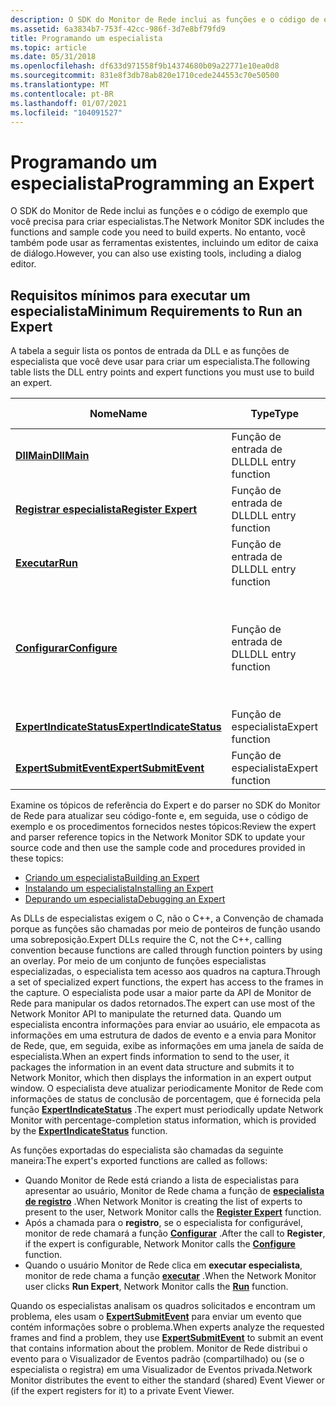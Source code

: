 ```yaml
---
description: O SDK do Monitor de Rede inclui as funções e o código de exemplo que você precisa para criar especialistas. No entanto, você também pode usar as ferramentas existentes, incluindo um editor de caixa de diálogo.
ms.assetid: 6a3834b7-753f-42cc-986f-3d7e8bf79fd9
title: Programando um especialista
ms.topic: article
ms.date: 05/31/2018
ms.openlocfilehash: df633d971558f9b14374680b09a22771e10ea0d8
ms.sourcegitcommit: 831e8f3db78ab820e1710cede244553c70e50500
ms.translationtype: MT
ms.contentlocale: pt-BR
ms.lasthandoff: 01/07/2021
ms.locfileid: "104091527"
---
```

# <a name="programming-an-expert"></a><span data-ttu-id="0929b-104">Programando um especialista</span><span class="sxs-lookup"><span data-stu-id="0929b-104">Programming an Expert</span></span>

<span data-ttu-id="0929b-105">O SDK do Monitor de Rede inclui as funções e o código de exemplo que você precisa para criar especialistas.</span><span class="sxs-lookup"><span data-stu-id="0929b-105">The Network Monitor SDK includes the functions and sample code you need to build experts.</span></span> <span data-ttu-id="0929b-106">No entanto, você também pode usar as ferramentas existentes, incluindo um editor de caixa de diálogo.</span><span class="sxs-lookup"><span data-stu-id="0929b-106">However, you can also use existing tools, including a dialog editor.</span></span>

## <a name="minimum-requirements-to-run-an-expert"></a><span data-ttu-id="0929b-107">Requisitos mínimos para executar um especialista</span><span class="sxs-lookup"><span data-stu-id="0929b-107">Minimum Requirements to Run an Expert</span></span>

<span data-ttu-id="0929b-108">A tabela a seguir lista os pontos de entrada da DLL e as funções de especialista que você deve usar para criar um especialista.</span><span class="sxs-lookup"><span data-stu-id="0929b-108">The following table lists the DLL entry points and expert functions you must use to build an expert.</span></span>



| <span data-ttu-id="0929b-109">Nome</span><span class="sxs-lookup"><span data-stu-id="0929b-109">Name</span></span>                                                 | <span data-ttu-id="0929b-110">Type</span><span class="sxs-lookup"><span data-stu-id="0929b-110">Type</span></span>               | <span data-ttu-id="0929b-111">Obrigatório?</span><span class="sxs-lookup"><span data-stu-id="0929b-111">Required?</span></span>                                       |
|------------------------------------------------------|--------------------|-------------------------------------------------|
| [<span data-ttu-id="0929b-112">**DllMain**</span><span class="sxs-lookup"><span data-stu-id="0929b-112">**DllMain**</span></span>](dllmain-expert.md)                    | <span data-ttu-id="0929b-113">Função de entrada de DLL</span><span class="sxs-lookup"><span data-stu-id="0929b-113">DLL entry function</span></span> | <span data-ttu-id="0929b-114">Sim</span><span class="sxs-lookup"><span data-stu-id="0929b-114">Yes</span></span>                                             |
| [<span data-ttu-id="0929b-115">**Registrar especialista**</span><span class="sxs-lookup"><span data-stu-id="0929b-115">**Register Expert**</span></span>](register-expert.md)           | <span data-ttu-id="0929b-116">Função de entrada de DLL</span><span class="sxs-lookup"><span data-stu-id="0929b-116">DLL entry function</span></span> | <span data-ttu-id="0929b-117">Sim</span><span class="sxs-lookup"><span data-stu-id="0929b-117">Yes</span></span>                                             |
| [<span data-ttu-id="0929b-118">**Executar**</span><span class="sxs-lookup"><span data-stu-id="0929b-118">**Run**</span></span>](run.md)                                   | <span data-ttu-id="0929b-119">Função de entrada de DLL</span><span class="sxs-lookup"><span data-stu-id="0929b-119">DLL entry function</span></span> | <span data-ttu-id="0929b-120">Sim</span><span class="sxs-lookup"><span data-stu-id="0929b-120">Yes</span></span>                                             |
| [<span data-ttu-id="0929b-121">**Configurar**</span><span class="sxs-lookup"><span data-stu-id="0929b-121">**Configure**</span></span>](configure.md)                       | <span data-ttu-id="0929b-122">Função de entrada de DLL</span><span class="sxs-lookup"><span data-stu-id="0929b-122">DLL entry function</span></span> | <span data-ttu-id="0929b-123">Somente se o especialista fornecer a configuração do usuário.</span><span class="sxs-lookup"><span data-stu-id="0929b-123">Only if the expert provides user configuration.</span></span> |
| [<span data-ttu-id="0929b-124">**ExpertIndicateStatus**</span><span class="sxs-lookup"><span data-stu-id="0929b-124">**ExpertIndicateStatus**</span></span>](expertindicatestatus.md) | <span data-ttu-id="0929b-125">Função de especialista</span><span class="sxs-lookup"><span data-stu-id="0929b-125">Expert function</span></span>    | <span data-ttu-id="0929b-126">Sim</span><span class="sxs-lookup"><span data-stu-id="0929b-126">Yes</span></span>                                             |
| [<span data-ttu-id="0929b-127">**ExpertSubmitEvent**</span><span class="sxs-lookup"><span data-stu-id="0929b-127">**ExpertSubmitEvent**</span></span>](expertsubmitevent.md)       | <span data-ttu-id="0929b-128">Função de especialista</span><span class="sxs-lookup"><span data-stu-id="0929b-128">Expert function</span></span>    | <span data-ttu-id="0929b-129">Sim</span><span class="sxs-lookup"><span data-stu-id="0929b-129">Yes</span></span>                                             |



 

<span data-ttu-id="0929b-130">Examine os tópicos de referência do Expert e do parser no SDK do Monitor de Rede para atualizar seu código-fonte e, em seguida, use o código de exemplo e os procedimentos fornecidos nestes tópicos:</span><span class="sxs-lookup"><span data-stu-id="0929b-130">Review the expert and parser reference topics in the Network Monitor SDK to update your source code and then use the sample code and procedures provided in these topics:</span></span>

-   [<span data-ttu-id="0929b-131">Criando um especialista</span><span class="sxs-lookup"><span data-stu-id="0929b-131">Building an Expert</span></span>](building-an-expert.md)
-   [<span data-ttu-id="0929b-132">Instalando um especialista</span><span class="sxs-lookup"><span data-stu-id="0929b-132">Installing an Expert</span></span>](installing-an-expert-to-network-monitor-2-1.md)
-   [<span data-ttu-id="0929b-133">Depurando um especialista</span><span class="sxs-lookup"><span data-stu-id="0929b-133">Debugging an Expert</span></span>](debugging-an-expert.md)

<span data-ttu-id="0929b-134">As DLLs de especialistas exigem o C, não o C++, a Convenção de chamada porque as funções são chamadas por meio de ponteiros de função usando uma sobreposição.</span><span class="sxs-lookup"><span data-stu-id="0929b-134">Expert DLLs require the C, not the C++, calling convention because functions are called through function pointers by using an overlay.</span></span> <span data-ttu-id="0929b-135">Por meio de um conjunto de funções especialistas especializadas, o especialista tem acesso aos quadros na captura.</span><span class="sxs-lookup"><span data-stu-id="0929b-135">Through a set of specialized expert functions, the expert has access to the frames in the capture.</span></span> <span data-ttu-id="0929b-136">O especialista pode usar a maior parte da API de Monitor de Rede para manipular os dados retornados.</span><span class="sxs-lookup"><span data-stu-id="0929b-136">The expert can use most of the Network Monitor API to manipulate the returned data.</span></span> <span data-ttu-id="0929b-137">Quando um especialista encontra informações para enviar ao usuário, ele empacota as informações em uma estrutura de dados de evento e a envia para Monitor de Rede, que, em seguida, exibe as informações em uma janela de saída de especialista.</span><span class="sxs-lookup"><span data-stu-id="0929b-137">When an expert finds information to send to the user, it packages the information in an event data structure and submits it to Network Monitor, which then displays the information in an expert output window.</span></span> <span data-ttu-id="0929b-138">O especialista deve atualizar periodicamente Monitor de Rede com informações de status de conclusão de porcentagem, que é fornecida pela função [**ExpertIndicateStatus**](expertindicatestatus.md) .</span><span class="sxs-lookup"><span data-stu-id="0929b-138">The expert must periodically update Network Monitor with percentage-completion status information, which is provided by the [**ExpertIndicateStatus**](expertindicatestatus.md) function.</span></span>

<span data-ttu-id="0929b-139">As funções exportadas do especialista são chamadas da seguinte maneira:</span><span class="sxs-lookup"><span data-stu-id="0929b-139">The expert's exported functions are called as follows:</span></span>

-   <span data-ttu-id="0929b-140">Quando Monitor de Rede está criando a lista de especialistas para apresentar ao usuário, Monitor de Rede chama a função de [**especialista de registro**](register-expert.md) .</span><span class="sxs-lookup"><span data-stu-id="0929b-140">When Network Monitor is creating the list of experts to present to the user, Network Monitor calls the [**Register Expert**](register-expert.md) function.</span></span>
-   <span data-ttu-id="0929b-141">Após a chamada para o **registro**, se o especialista for configurável, monitor de rede chamará a função [**Configurar**](configure.md) .</span><span class="sxs-lookup"><span data-stu-id="0929b-141">After the call to **Register**, if the expert is configurable, Network Monitor calls the [**Configure**](configure.md) function.</span></span>
-   <span data-ttu-id="0929b-142">Quando o usuário Monitor de Rede clica em **executar especialista**, monitor de rede chama a função [**executar**](run.md) .</span><span class="sxs-lookup"><span data-stu-id="0929b-142">When the Network Monitor user clicks **Run Expert**, Network Monitor calls the [**Run**](run.md) function.</span></span>

<span data-ttu-id="0929b-143">Quando os especialistas analisam os quadros solicitados e encontram um problema, eles usam o [**ExpertSubmitEvent**](expertsubmitevent.md) para enviar um evento que contém informações sobre o problema.</span><span class="sxs-lookup"><span data-stu-id="0929b-143">When experts analyze the requested frames and find a problem, they use [**ExpertSubmitEvent**](expertsubmitevent.md) to submit an event that contains information about the problem.</span></span> <span data-ttu-id="0929b-144">Monitor de Rede distribui o evento para o Visualizador de Eventos padrão (compartilhado) ou (se o especialista o registra) em uma Visualizador de Eventos privada.</span><span class="sxs-lookup"><span data-stu-id="0929b-144">Network Monitor distributes the event to either the standard (shared) Event Viewer or (if the expert registers for it) to a private Event Viewer.</span></span>

 

 



